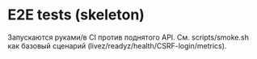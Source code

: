 # E2E tests (skeleton)
Запускаются руками/в CI против поднятого API.
См. scripts/smoke.sh как базовый сценарий (livez/readyz/health/CSRF-login/metrics).
